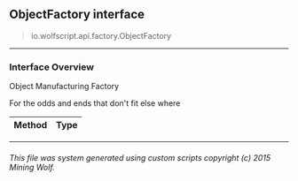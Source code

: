 ## ObjectFactory __interface__

>io.wolfscript.api.factory.ObjectFactory

---

### Interface Overview

Object Manufacturing Factory <p/> For the odds and ends that don't fit else where

Method | Type   
--- | :--- 



---



###### This file was system generated using custom scripts copyright (c) 2015 Mining Wolf.
	

